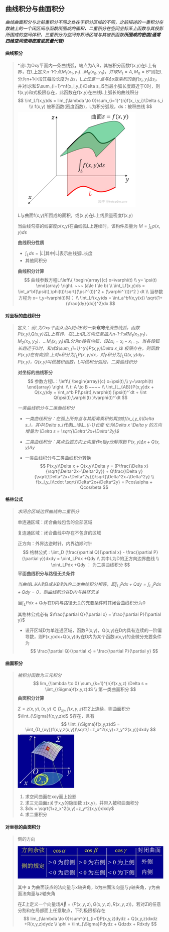 ## 曲线积分与曲面积分

*曲线曲面积分与之前重积分不同之处在于积分区域的不同，之前描述的一重积分在数轴上的一个闭区间与函数所围成的面积，二重积分在空间坐标系上函数与其投影所围成的空间体积，三重积分为空间有界闭区域与其被积函数**所围成的密度(通常四维空间使用密度或质量代替)***

#### **曲线积分**

> *设L为Oxy平面内一条曲线弧，端点为A,B，其被积分函数f(x,y)在L上有界，在L上定义n-1个点$M_1(x_1,y_1) ... M_n(x_n,y_n)，并取M_1=A,M_n=B$*则把L分为n+1小段其每段长度为 $\Delta s，L上任意一点与\Delta s做乘积的到 f(x_i,y_i)\Delta s_i$，并对i求和$\sum_{i=1}^nf(x_i,y_i)\Delta s_i$当最小弧长度趋近于0时，则f(x,y)和式极限存在，此函数在f(x,y)在曲线L上弧长的曲线积分 
> $$
> \int_Lf(x,y)ds = lim_{\lambda \to 0}\sum_{i=1}^{n}f(x_i,y_i)\Delta s_i \\\
> f(x,y) 被积函数(密度函数)，L为积分弧段，ds：被积曲线
> $$
> ![image-20220724102158800](img\image-20220724102158800.png) 
>
> L与曲面f(x,y)所围成的面积，或(x,y)在L上线质量密度f(x,y)
>
> 当曲线勾搭的线密度p(x,y)在曲线弧L上连续时，该构件质量为 $M=\int_Lp(x,y)ds$
>
> **曲线积分性质**
>
> - $\int_Lds =|L|$其中|L|表示曲线弧L长度
> - 其他同积分
>
> **曲线积分计算**
> $$
> 曲线参数方程L:\left\{
> 	\begin{array}{c}
> 	 x=\varphi(t)  \\
> 	 y= \psi(t) 
> 	\end{array}
> \right. ~~~ (a\le t \le b)  \\
> \int_Lf(x,y)ds = \int_a^bf(\psi(t),\phi(t))\sqrt{(\psi^`(t))^2 + (\varphi^`(t))^2 } dt \\
> 当参数方程为 x= t,y=\varphi(t)时： \\
> \int_Lf(x,y)ds = \int_a^bf(x,y(x)) \sqrt{1+(\frac{dy}{dx})^2}dx 
> $$
> 

#### **对坐标的曲线积分**

> 定义：*设L为Oxy平面从点A到点B的一条**有向**光滑曲线弧，函数P(x,y),Q(x,y)在L上有界，在L上沿L方向任意插入n-1个点$M_1(x_1.y_1)，M_2(x_2,y_2)，...M_i(x_i,y_i)$把L分为n段有向弧，设$\Delta x_i = x_i -x_{i-1}$，当各段弧长趋近于0时，和式$\sum_{i=1}^{n}P(x,y)\Delta x_i$ 极限存在，则函数P(x,y)在有向弧L上对x积分为$\int_LP(x,y)dx$，对y积分为$\int_LQ(x,y)dy$，P(x,y)，Q(x,y)叫做被积函数，L叫做积分弧段，二类曲线积分*
>
> 
>
> **对坐标的曲线积分**
> $$
> 参数方程L：\left\{
> 	\begin{array}{c}
> 		x=\psi(t),\\
> 		y=\varphi(t) 
> 	\end{array}
> \right. \\
> t: A \to B ~~~~ \\
> \int_{L_{AB}}P(x,y)dx + Q(x,y)dy = \int_a^b P(\psi(t),\varphi(t) )\psi(t)^`dt + \int Q(\psi(t),\varphi(t) )\varphi(t)^`dt
> $$
> 
>
> *一类曲线积分与二类曲线积分*
>
> - *一类曲线积分：在弧上所有点与其距离乘积的累加$f(x_i,y_i)\Delta s_i，其中\Delta s_i代表L_i到L_{i-1}长度 化为\Delta x \Delta y 的方向增量为 \Delta s = \sqrt{\Delta^2x+\Delta^2y}$*
>
> - *二类曲线积分：某点沿弧方向上向量作x轴y分解得到 $P(x,y)\Delta x + Q(x,y)\Delta y$*
>
> - 一类曲线积分与二类曲线积分转换 
>   $$
>   P(x,y)\Delta x + Q(x,y)\Delta y = (P\frac{\Delta x}{\sqrt{\Delta^2x+\Delta^2y}} + Q\frac{\Delta y}{\sqrt{\Delta^2x+\Delta^2y}})\sqrt{\Delta^2x+\Delta^2y} \\
>   f(x_i,y_i)\cdot \sqrt{\Delta^2x+\Delta^2y} = Pcos\alpha + Qcos\beta
>   $$
>

#### **格林公式**

> *求闭合区域边界曲线的二重积分*
>
> 单连通区域：闭合曲线包含的全部区域
>
> 复连通区域：闭合曲线中存在不包含的区域
>
> 正方向：外界边逆时针，内界边顺时针
> $$
> 格林公式 :
> \iint_D (\frac{\partial Q}{\partial x} - \frac{\partial P}{\partial y})dxdy = \oint_LPdx +Qdy \\ 其中L为D的正方向边界曲线 \\
> \oint_LPdx +Qdy ： 为二类曲线积分
> $$
> **平面曲线积分与路径无关条件**
>
> *当曲线L从A到B或从B到A的二类曲线积分相等，即$\int_{L_1}Pdx +Qdy = \int_{L_2}Pdx+Qdy = 0$，则曲线积分在D内与路径无关*
>
> 当$\int_LPdx+Qdy$在D内与路径无关的充要条件时其闭合曲线积分为0
>
> 其格林公式必有 $\frac{\partial Q}{\partial x} = \frac{\partial P}{\partial y}$
>
> - 设开区域D为单连通区域，函数P(x,y)，Q(x,y)在D内具有连续的一阶偏导数，则P(x,y)dx+Q(x,y)dy在D内为某个函数u(x,y)的全微分充要条件为 
>   $$
>   \frac{\partial Q}{\partial x} = \frac{\partial P}{\partial y}
>   $$

#### **曲面积分**

> *被积分函数为三元积分*
> $$
> lim_{\lambda \to 0} \sum_{k=1}^{n}f(x,y,z) \Delta s = \iint_{\Sigma}f(x,y,z)dS \\
> 第一类曲面积分
> $$
> **曲面积分计算**
>
> $\Sigma =z(x,y),(x,y)\in D_{xy},f(x,y,z)$在$\Sigma$上连续，则曲面积分$\iint_{\Sigma}f(x,y,z)dS $存在，且有 
> $$
> \iint_{\Sigma}f(x,y,z)dS = \iint_{D_{xy}}f(x,y,z(x,y))\sqrt{1+z_x^2(x,y)+z_y^2(x,y)}dxdy
> $$
> <img src="img/image-20220728004149155.png" alt="image-20220728004149155" style="zoom:50%;" /> 
>
> 1. 求空间曲面在xoy面上投影
> 2. 求三元曲面z关于x,y的隐函数 z(x,y)，并带入被积曲面积分
> 3. $ds = \sqrt{1+z_x^2(x,y)+z_y^2(x,y)}dxdy$
> 4. 求二重积分

#### **对坐标的曲面积分**

> 侧的方向
>
> <img src="img/image-20220728201751209.png" alt="image-20220728201751209" style="zoom:50%;" /> 
>
> 其中 a 为曲面该点的法向量与x轴夹角，b为曲面法向量与y轴夹角，y为曲面法向量与z轴夹角
>
> 在$\Sigma$上定义一个向量场$\vec{A}=(P(x,y,z),Q(x,y,z),R(x,y,z))$，若对$\Sigma$的任意分割和在局部面上任意取点，下列极限都存在
> $$
> lim_{\lambda \to 0}\sum^{n}_{i=1}P(x,y,z)dydz + Q(x,y,z)dxdz +R(x,y,z)dydz \\
> \phi = \iint_{\Sigma}Pdydz + Qdzdx + Rdxdy
> $$





